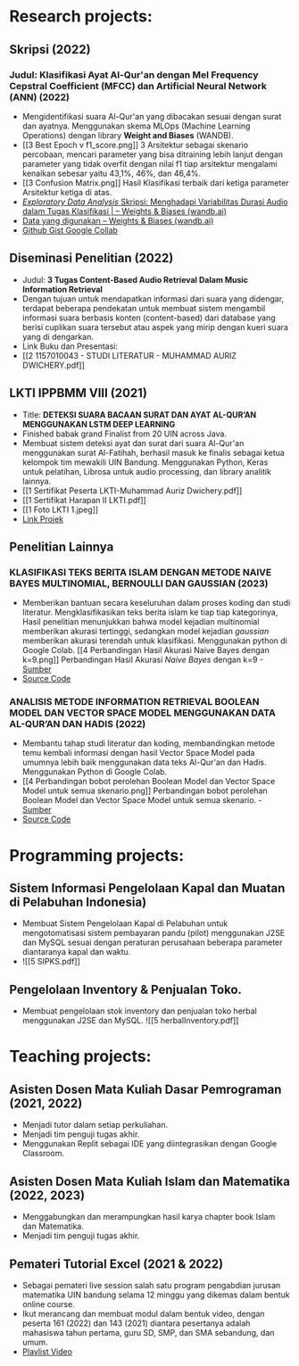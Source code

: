 
# **Research projects:**
## Skripsi (2022) 
### Judul: Klasifikasi Ayat Al-Qur'an dengan Mel Frequency Cepstral Coefficient (MFCC) dan Artificial Neural Network (ANN) (2022)
- Mengidentifikasi suara Al-Qur'an yang dibacakan sesuai dengan surat dan ayatnya. Menggunakan skema MLOps (Machine Learning Operations) dengan library **Weight and Biases** (WANDB).
- [[3 Best Epoch v f1_score.png]] 
  3 Arsitektur sebagai skenario percobaan, mencari parameter yang bisa ditraining lebih lanjut dengan parameter yang tidak overfit dengan nilai f1 tiap arsitektur mengalami kenaikan sebesar yaitu 43,1%, 46%, dan 46,4%.
- [[3 Confusion Matrix.png]] 
  Hasil Klasifikasi terbaik dari ketiga parameter Arsitektur ketiga di atas.
- [_Exploratory Data Analysis_ Skripsi: Menghadapi Variabilitas Durasi Audio dalam Tugas Klasifikasi | – Weights & Biases (wandb.ai)](https://wandb.ai/madwichery/skripsi-madwichery-klasifikasi-32-ayat-quran-EDA/reports/Exploratory-Data-Analysis-Skripsi-Menghadapi-Variabilitas-Durasi-Audio-dalam-Tugas-Klasifikasi--VmlldzozODI2NzUx)
- [Data yang digunakan – Weights & Biases (wandb.ai)](https://wandb.ai/madwichery/skripsi-madwichery-klasifikasi-32-ayat-quran-EDA/artifacts/dataset/raw-dataset/v0/files)
- [Github Gist Google Collab](https://gist.github.com/madwichery/53e27a4a0130fec29682487e34f97578)


## Diseminasi Penelitian (2022)
- Judul: **3 Tugas Content-Based Audio Retrieval Dalam Music Information Retrieval**
- Dengan tujuan untuk mendapatkan informasi dari suara yang didengar, terdapat beberapa pendekatan untuk membuat sistem mengambil informasi suara berbasis konten (content-based) dari database yang berisi cuplikan suara tersebut atau aspek yang mirip dengan kueri suara yang di dengarkan.
- Link Buku dan Presentasi:
- [[2 1157010043 - STUDI LITERATUR - MUHAMMAD AURIZ DWICHERY.pdf]]

## LKTI IPPBMM VIII (2021)
- Title:  **DETEKSI SUARA BACAAN SURAT DAN AYAT AL-QUR’AN MENGGUNAKAN LSTM DEEP LEARNING**
- Finished babak grand Finalist from 20 UIN across Java.
- Membuat sistem deteksi ayat dan surat dari suara Al-Qur'an menggunakan surat Al-Fatihah, berhasil masuk ke finalis sebagai ketua kelompok tim mewakili UIN Bandung. Menggunakan Python, Keras untuk pelatihan, Librosa untuk audio processing, dan library analitik lainnya.
- [[1 Sertifikat Peserta LKTI-Muhammad Auriz Dwichery.pdf]]
- [[1 Sertifikat Harapan II LKTI.pdf]]
- [[1 Foto LKTI 1.jpeg]]
- [Link Projek](https://github.com/madwichery/LKTI)

## Penelitian Lainnya
### KLASIFIKASI TEKS BERITA ISLAM DENGAN METODE NAIVE BAYES MULTINOMIAL, BERNOULLI DAN GAUSSIAN (2023)
- Memberikan bantuan secara keseluruhan dalam proses koding dan studi literatur. Mengklasifikasikan teks berita islam ke tiap tiap kategorinya, Hasil penelitian menunjukkan bahwa model kejadian multinomial memberikan akurasi tertinggi, sedangkan model kejadian _gaussian_ memberikan akurasi terendah untuk klasifikasi. Menggunakan python di Google Colab. 
[[4 Perbandingan Hasil Akurasi Naive Bayes dengan k=9.png]]
Perbandingan Hasil Akurasi _Naive Bayes_ dengan k=9 - [Sumber](https://digilib.uinsgd.ac.id/8033/)
- [Source Code](https://github.com/madwichery/klasifikasi-berita-islami)

### ANALISIS METODE INFORMATION RETRIEVAL BOOLEAN MODEL DAN VECTOR SPACE MODEL MENGGUNAKAN DATA AL-QUR’AN DAN HADIS (2022)
- Membantu tahap studi literatur dan koding, membandingkan metode temu kembali informasi dengan hasil Vector Space Model pada umumnya lebih baik menggunakan data teks Al-Qur'an dan Hadis. Menggunakan Python di Google Colab. 
- [[4 Perbandingan bobot perolehan Boolean Model dan Vector Space Model untuk semua skenario.png]]
Perbandingan bobot perolehan Boolean Model dan Vector Space Model untuk semua skenario. - [Sumber](https://digilib.uinsgd.ac.id/56663/)
- [Source Code](https://github.com/madwichery/Information-retrieval)

# **Programming projects:**
## Sistem Informasi Pengelolaan Kapal dan Muatan di Pelabuhan Indonesia)
- Membuat Sistem Pengelolaan Kapal di Pelabuhan untuk mengotomatisasi sistem pembayaran pandu (pilot) menggunakan J2SE dan MySQL sesuai dengan peraturan perusahaan beberapa parameter diantaranya kapal dan waktu.
- ![[5 SIPKS.pdf]]
## Pengelolaan Inventory & Penjualan Toko.
- Membuat pengelolaan stok inventory dan penjualan toko herbal menggunakan J2SE dan MySQL.
![[5 herbalInventory.pdf]]

# Teaching projects:
## Asisten Dosen Mata Kuliah Dasar Pemrograman (2021, 2022)
- Menjadi tutor dalam setiap perkuliahan.
- Menjadi tim penguji tugas akhir. 
- Menggunakan Replit sebagai IDE yang diintegrasikan dengan Google Classroom. 

## Asisten Dosen Mata Kuliah Islam dan Matematika (2022, 2023)
- Menggabungkan dan merampungkan hasil karya chapter book Islam dan Matematika.
- Menjadi tim penguji tugas akhir. 

## Pemateri Tutorial Excel (2021 & 2022)
- Sebagai pemateri live session salah satu program pengabdian jurusan matematika UIN bandung selama 12 minggu yang dikemas dalam bentuk online course. 
- Ikut merancang dan membuat modul dalam bentuk video, dengan peserta 161 (2022) dan 143 (2021) diantara pesertanya adalah mahasiswa tahun pertama, guru SD, SMP, dan SMA sebandung, dan umum.
- [Playlist Video](https://www.youtube.com/playlist?list=PL4Lrbr1drdDxurU5EKfb7Gr2VQpsS-lTG)
